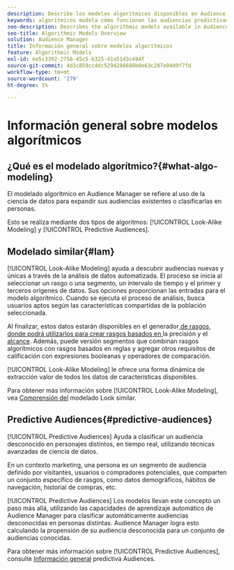```yaml
---
description: Describe los modelos algorítmicos disponibles en Audience Manager.
keywords: algorítmicos modela cómo funcionan las audiencias predictivas
seo-description: Describes the algorithmic models available in Audience Manager.
seo-title: Algorithmic Models Overview
solution: Audience Manager
title: Información general sobre modelos algorítmicos
feature: Algorithmic Models
exl-id: ee5c3392-2756-45c5-b325-41a51d3c494f
source-git-commit: 4d3c859cc4dc5294286680b0e63c287e0409f7fd
workflow-type: tm+mt
source-wordcount: '279'
ht-degree: 1%

---
```


# Información general sobre modelos algorítmicos

## ¿Qué es el modelado algorítmico?{#what-algo-modeling}

El modelado algorítmico en Audience Manager se refiere al uso de la ciencia de datos para expandir sus audiencias existentes o clasificarlas en personas.

Esto se realiza mediante dos tipos de algoritmos: [!UICONTROL Look-Alike Modeling] y [!UICONTROL Predictive Audiences].

## Modelado similar{#lam}

[!UICONTROL Look-Alike Modeling] ayuda a descubrir audiencias nuevas y únicas a través de la análisis de datos automatizada. El proceso se inicia al seleccionar un rasgo o una segmento, un intervalo de tiempo y el primer y terceros orígenes de datos. Sus opciones proporcionan las entradas para el modelo algorítmico. Cuando se ejecuta el proceso de análisis, busca usuarios aptos según las características compartidas de la población seleccionada.

Al finalizar, estos datos estarán disponibles en el generador[&#x200B; de rasgos, donde podrá utilizarlos para crear rasgos basados en &#x200B;](../../features/traits/about-trait-builder.md)la precisión y el [alcance](../../features/traits/trait-accuracy-reach.md). Además, puede versión segmentos que combinan rasgos algorítmicos con rasgos basados en reglas y agregar otros requisitos de calificación con expresiones booleanas y operadores de comparación.

[!UICONTROL Look-Alike Modeling] le ofrece una forma dinámica de extracción valor de todos los datos de características disponibles.

Para obtener más información sobre [!UICONTROL Look-Alike Modeling], vea [Comprensión del](understanding-models.md) modelado Look similar.

## Predictive Audiences{#predictive-audiences}

[!UICONTROL Predictive Audiences] Ayuda a clasificar un audiencia desconocido en personajes distintos, en tiempo real, utilizando técnicas avanzadas de ciencia de datos.

En un contexto marketing, una persona es un segmento de audiencia definido por visitantes, usuarios o compradores potenciales, que comparten un conjunto específico de rasgos, como datos demográficos, hábitos de navegación, historial de compras, etc.

[!UICONTROL Predictive Audiences] Los modelos llevan este concepto un paso más allá, utilizando las capacidades de aprendizaje automático de Audience Manager para clasificar automáticamente audiencias desconocidas en personas distintas. Audience Manager logra esto calculando la propensión de su audiencia desconocida para un conjunto de audiencias conocidas.

Para obtener más información sobre [!UICONTROL Predictive Audiences], consulte [Información general](predictive-audiences.md) predictiva Audiences.
